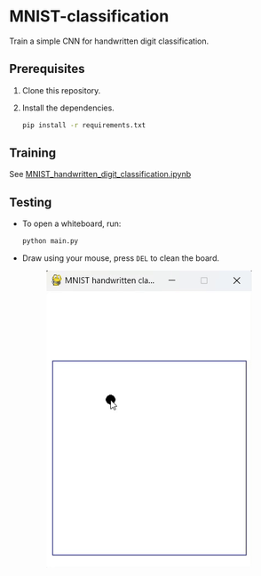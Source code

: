# MNIST-classification

Train a simple CNN for handwritten digit classification.

## Prerequisites

1. Clone this repository.
2. Install the dependencies.

    ```bash
    pip install -r requirements.txt
    ```

## Training

See [MNIST_handwritten_digit_classification.ipynb](MNIST_handwritten_digit_classification.ipynb)

## Testing

- To open a whiteboard, run:
    
    ```bash
    python main.py
    ```
- Draw using your mouse, press `DEL` to clean the board.

<p align="center">
  <img src="resources/screenshot.gif" alt="screenshot" />
</p>